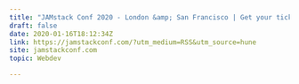 ```yaml
---
title: "JAMstack Conf 2020 - London &amp; San Francisco | Get your tickets on time!"
draft: false
date: 2020-01-16T18:12:34Z
link: https://jamstackconf.com/?utm_medium=RSS&utm_source=hune
site: jamstackconf.com
topic: Webdev  

---
```

